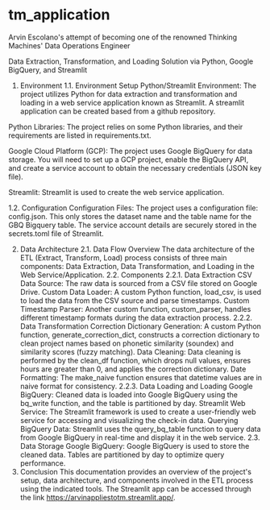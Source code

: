 # tm_application
Arvin Escolano's attempt of becoming one of the renowned Thinking Machines' Data Operations Engineer

Data Extraction, Transformation, and Loading Solution via Python, Google BigQuery, and Streamlit
1. Environment
1.1. Environment Setup
Python/Streamlit Environment: The project utilizes Python for data extraction and transformation and loading in a web service application known as Streamlit. A streamlit application can be created based from a github repository. 

Python Libraries: The project relies on some Python libraries, and their requirements are listed in requirements.txt. 

Google Cloud Platform (GCP): The project uses Google BigQuery for data storage. You will need to set up a GCP project, enable the BigQuery API, and create a service account to obtain the necessary credentials (JSON key file).

Streamlit: Streamlit is used to create the web service application.

1.2. Configuration
Configuration Files: The project uses a configuration file: config.json. This only stores the dataset name and the table name for the GBQ Bigquery table. The service account details are securely stored in the secrets.toml file of Streamlit.

2. Data Architecture
2.1. Data Flow Overview
The data architecture of the ETL (Extract, Transform, Load) process consists of three main components: Data Extraction, Data Transformation, and Loading in the Web Service/Application.
2.2. Components
2.2.1. Data Extraction
CSV Data Source: The raw data is sourced from a CSV file stored on Google Drive.
Custom Data Loader: A custom Python function, load_csv, is used to load the data from the CSV source and parse timestamps.
Custom Timestamp Parser: Another custom function, custom_parser, handles different timestamp formats during the data extraction process.
2.2.2. Data Transformation
Correction Dictionary Generation: A custom Python function, generate_correction_dict, constructs a correction dictionary to clean project names based on phonetic similarity (soundex) and similarity scores (fuzzy matching).
Data Cleaning: Data cleaning is performed by the clean_df function, which drops null values, ensures hours are greater than 0, and applies the correction dictionary.
Date Formatting: The make_naive function ensures that datetime values are in naive format for consistency.
2.2.3. Data Loading and Loading
Google BigQuery: Cleaned data is loaded into Google BigQuery using the bq_write function, and the table is partitioned by day.
Streamlit Web Service: The Streamlit framework is used to create a user-friendly web service for accessing and visualizing the check-in data.
Querying BigQuery Data: Streamlit uses the query_bq_table function to query data from Google BigQuery in real-time and display it in the web service.
2.3. Data Storage
Google BigQuery: Google BigQuery is used to store the cleaned data. Tables are partitioned by day to optimize query performance.
3. Conclusion
This documentation provides an overview of the project's setup, data architecture, and components involved in the ETL process using the indicated tools. The Streamlit app can be accessed through the link https://arvinappliestotm.streamlit.app/.
